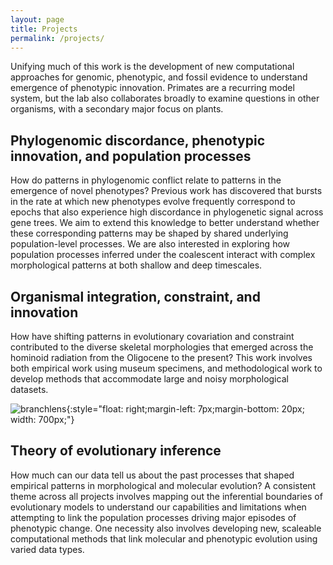 ```yaml
---
layout: page
title: Projects
permalink: /projects/
---
```


Unifying much of this work is the development of new computational approaches for genomic, phenotypic, and fossil evidence to understand emergence of phenotypic innovation. Primates are a recurring model system, but the lab also collaborates broadly to examine questions in other organisms, with a secondary major focus on plants.

## Phylogenomic discordance, phenotypic innovation, and population processes
 
How do patterns in phylogenomic conflict relate to patterns in the emergence of novel phenotypes? Previous work has discovered that bursts in the rate at which new phenotypes evolve frequently correspond to epochs that also experience high discordance in phylogenetic signal across gene trees. We aim to extend this knowledge to better understand whether these corresponding patterns may be shaped by shared underlying population-level processes. We are also interested in exploring how population processes inferred under the coalescent interact with complex morphological patterns at both shallow and deep timescales.

## Organismal integration, constraint, and innovation

How have shifting patterns in evolutionary covariation and constraint contributed to the diverse skeletal morphologies that emerged across the hominoid radiation from the Oligocene to the present? This work involves both empirical work using museum specimens, and methodological work to develop methods that accommodate large and noisy morphological datasets. 

![branchlens](/assets/img/branchlens.svg){:style="float: right;margin-left: 7px;margin-bottom: 20px; width: 700px;"}

## Theory of evolutionary inference

How much can our data tell us about the past processes that shaped empirical patterns in morphological and molecular evolution? A consistent theme across all projects involves mapping out the inferential boundaries of evolutionary models to understand our capabilities and limitations when attempting to link the population processes driving major episodes of phenotypic change. One necessity also involves developing new, scaleable computational methods that link molecular and phenotypic evolution using varied data types.
